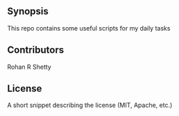 ## Synopsis

This repo contains some useful scripts for my daily tasks

## Contributors

Rohan R Shetty

## License

A short snippet describing the license (MIT, Apache, etc.)